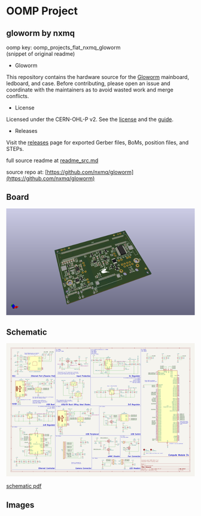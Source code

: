 # OOMP Project  
## gloworm  by nxmq  
  
oomp key: oomp_projects_flat_nxmq_gloworm  
(snippet of original readme)  
  
- Gloworm  
  
This repository contains the hardware source for the [Gloworm](https://gloworm.vision) mainboard, ledboard, and case. Before contributing, please open an issue and coordinate with the maintainers as to avoid wasted work and merge conflicts.  
  
- License  
  
Licensed under the CERN-OHL-P v2. See the [license](cern_ohl_p_v2.pdf) and the [guide](cern_ohl_p_v2_howto.pdf).  
  
- Releases  
  
Visit the [releases](https://github.com/gloworm-vision/gloworm/releases) page for exported Gerber files, BoMs, position files, and STEPs.  
  
  full source readme at [readme_src.md](readme_src.md)  
  
source repo at: [https://github.com/nxmq/gloworm](https://github.com/nxmq/gloworm)  
## Board  
  
[![working_3d.png](working_3d_600.png)](working_3d.png)  
## Schematic  
  
[![working_schematic.png](working_schematic_600.png)](working_schematic.png)  
  
[schematic pdf](working_schematic.pdf)  
## Images  
